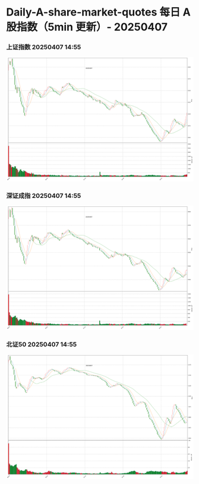 
# Daily-A-share-market-quotes 每日 A 股指数（5min 更新）- 20250407

### 上证指数 20250407 14:55
![](./fig/2025/4/20250407-sh000001.png)

### 深证成指 20250407 14:55
![](./fig/2025/4/20250407-sz399001.png)

### 北证50 20250407 14:55
![](./fig/2025/4/20250407-bj899050.png)
